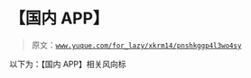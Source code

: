# 【国内 APP】

> 原文：[`www.yuque.com/for_lazy/xkrm14/pnshkggp4l3wo4sy`](https://www.yuque.com/for_lazy/xkrm14/pnshkggp4l3wo4sy)

以下为：【国内 APP】相关风向标





